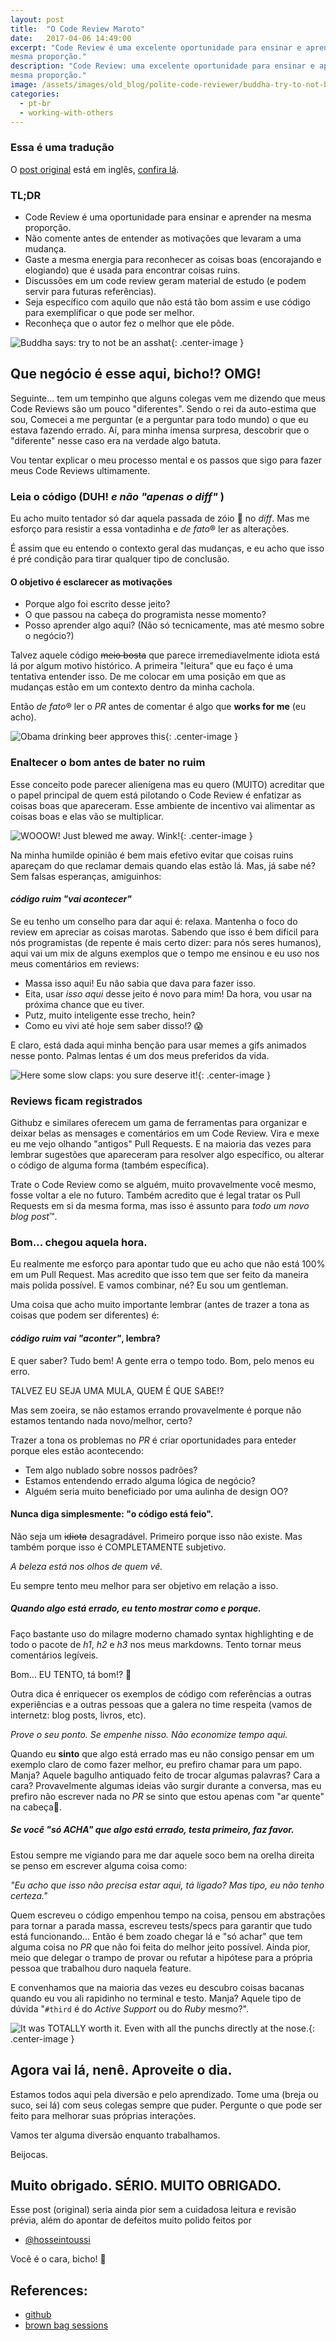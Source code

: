 ```yaml
---
layout: post
title:  "O Code Review Maroto"
date:   2017-04-06 14:49:00
excerpt: "Code Review é uma excelente oportunidade para ensinar e aprender na
mesma proporção."
description: "Code Review: uma excelente oportunidade para ensinar e aprender na
mesma proporção."
image: /assets/images/old_blog/polite-code-reviewer/buddha-try-to-not-be-an-asshat.jpg
categories:
  - pt-br
  - working-with-others
---
```


### Essa é uma tradução

O [post original](/en-us/working-with-others/2017/03/20/the-polite-code-reviewer.html) está em inglês, [confira lá](/en-us/working-with-others/2017/03/20/the-polite-code-reviewer.html).

### TL;DR

 - Code Review é uma oportunidade para ensinar
e aprender na mesma proporção.
 - Não comente antes de entender as motivações que levaram a uma mudança.
 - Gaste a mesma energia para reconhecer as coisas boas
(encorajando e elogiando)
que é usada para encontrar coisas ruins.
 - Discussões em um code review geram material de estudo
(e podem servir para futuras referências).
 - Seja específico com aquilo que não está tão bom assim
e use código para exemplificar o que pode ser melhor.
 - Reconheça que o autor fez o melhor que ele pôde.

![Buddha says: try to not be an asshat](/assets/images/old_blog/polite-code-reviewer/buddha-try-to-not-be-an-asshat.jpg){: .center-image }

## Que negócio é esse aqui, bicho!? OMG!

Seguinte... tem um tempinho
que alguns colegas vem me dizendo
que meus Code Reviews são um pouco "diferentes".
Sendo o rei da auto-estima que sou,
Comecei a me perguntar (e a perguntar para todo mundo)
o que eu estava fazendo errado.
Aí, para minha imensa surpresa,
descobrir que o "diferente" nesse caso
era na verdade algo batuta.

Vou tentar explicar o meu processo mental
e os passos que sigo para fazer
meus Code Reviews ultimamente.

### Leia o código (DUH! _e não "apenas o diff"_ )

Eu acho muito tentador só dar aquela passada de zóio 👀 no _diff_.
Mas me esforço para resistir a essa vontadinha
e *de fato*® ler as alterações.

É assim que eu entendo o contexto geral das mudanças,
e eu acho que isso é pré condição
para tirar qualquer tipo de conclusão.

#### O objetivo é esclarecer as motivações

 - Porque algo foi escrito desse jeito?
 - O que passou na cabeça do programista nesse momento?
 - Posso aprender algo aqui?
   (Não só tecnicamente, mas até mesmo sobre o negócio?)

Talvez aquele código ~~meio bosta~~
que parece irremediavelmente idiota
está lá por algum motivo histórico.
A primeira "leitura" que eu faço
é uma tentativa entender isso.
De me colocar em uma posição em que as mudanças
estão em um contexto dentro da minha cachola.

Então *de fato*® ler o _PR_ antes de comentar
é algo que **works for me** (eu acho).

![Obama drinking beer approves this](/assets/images/old_blog/polite-code-reviewer/obama-thumbs-up.jpg){: .center-image }

### Enaltecer o bom antes de bater no ruim

Esse conceito pode parecer alienígena
mas eu quero (MUITO) acreditar que
o papel principal de quem está
pilotando o Code Review
é enfatizar as coisas boas que apareceram.
Esse ambiente de incentivo vai
alimentar as coisas boas e elas vão se multiplicar.

![WOOOW! Just blewed me away. Wink!](/assets/images/old_blog/polite-code-reviewer/wow-wink.gif){: .center-image }

Na minha humilde opinião
é bem mais efetivo evitar que coisas ruins apareçam
do que reclamar demais quando elas estão lá.
Mas, já sabe né? Sem falsas esperanças, amiguinhos:

#### _código ruim "vai acontecer"_

Se eu tenho um conselho para dar aqui é: relaxa.
Mantenha o foco do review em apreciar as coisas marotas.
Sabendo que isso é bem difícil para nós programistas
(de repente é mais certo dizer: para nós seres humanos),
aqui vai um mix de alguns exemplos que o tempo me ensinou
e eu uso nos meus comentários em reviews:

 - Massa isso aqui! Eu não sabia que dava para fazer isso.
 - Eita, usar _isso aqui_ desse jeito é novo para mim!
Da hora, vou usar na próxima chance que eu tiver.
 - Putz, muito inteligente esse trecho, hein?
 - Como eu vivi até hoje sem saber disso!? 😱

E claro, está dada aqui minha benção
para usar memes a gifs animados nesse ponto.
Palmas lentas é um dos meus preferidos da vida.

![Here some slow claps: you sure deserve it!](/assets/images/old_blog/polite-code-reviewer/slow-claps.gif){: .center-image }

### Reviews ficam registrados

Githubz e similares oferecem um gama de ferramentas
para organizar e deixar belas
as mensages e comentários em um Code Review.
Vira e mexe eu me vejo olhando "antigos" Pull Requests.
E na maioria das vezes para lembrar sugestões
que apareceram para resolver algo específico,
ou alterar o código de alguma forma (também específica).

Trate o Code Review como se alguém,
muito provavelmente você mesmo,
fosse voltar a ele no futuro.
Também acredito que é legal tratar
os Pull Requests em si da mesma forma,
mas isso é assunto para _todo um novo blog post_™.

### Bom... chegou aquela hora.

Eu realmente me esforço para apontar
tudo que eu acho que não está 100% em um Pull Request.
Mas acredito que isso tem que ser feito
da maneira mais polida possível.
E vamos combinar, né? Eu sou um gentleman.

Uma coisa que acho muito importante lembrar
(antes de trazer a tona as coisas que podem ser diferentes)
é:

#### _código ruim **vai "aconter"**_, lembra?

E quer saber? Tudo bem!
A gente erra o tempo todo.
Bom, pelo menos eu erro.

TALVEZ EU SEJA UMA MULA, QUEM É QUE SABE!?

Mas sem zoeira, se não estamos errando
provavelmente é porque não estamos tentando nada novo/melhor, certo?

Trazer a tona os problemas no _PR_
é criar oportunidades para enteder porque eles estão acontecendo:
 - Tem algo nublado sobre nossos padrões?
 - Estamos entendendo errado alguma lógica de negócio?
 - Alguém seria muito beneficiado por uma aulinha de design OO?

#### Nunca diga simplesmente: "o código está feio".

Não seja um ~~idiota~~ desagradável.
Primeiro porque isso não existe.
Mas também porque isso é COMPLETAMENTE subjetivo.

_A beleza está nos olhos de quem vê._

Eu sempre tento meu melhor para ser objetivo em relação a isso.

##### Quando algo está errado, eu tento mostrar como e porque.

Faço bastante uso do milagre moderno chamado syntax highlighting
e de todo o pacote de _h1_, _h2_ e _h3_ nos meus markdowns.
Tento tornar meus comentários legíveis.

Bom... EU TENTO, tá bom!? 😤

Outra dica é enriquecer os exemplos de código
com referências a outras experiências e
a outras pessoas que a galera no time respeita
(vamos de internetz: blog posts, livros, etc).

_Prove o seu ponto.
Se empenhe nisso.
Não economize tempo aqui._

Quando eu **sinto** que algo está errado
mas eu não consigo pensar em um exemplo claro de como fazer melhor,
eu prefiro chamar para um papo.
Manja? Aquele bagulho antiquado
feito de trocar algumas palavras?
Cara a cara?
Provavelmente algumas ideias vão surgir durante a conversa,
mas eu prefiro não escrever nada no _PR_ se sinto que
estou apenas com "ar quente" na cabeça💨.

##### Se você "só ACHA" que algo está errado, testa primeiro, faz favor.

Estou sempre me vigiando
para me dar aquele soco bem na orelha direita
se penso em escrever alguma coisa como:

_"Eu acho que isso não precisa estar aqui, tá ligado?
Mas tipo, eu não tenho certeza."_

Quem escreveu o código empenhou tempo na coisa,
pensou em abstrações para tornar a parada massa,
escreveu tests/specs para garantir que tudo está funcionando...
Então é bem zoado chegar lá e "só achar"
que tem alguma coisa no _PR_ que não foi feita do melhor jeito possível.
Ainda pior,
meio que delegar o trampo de provar ou refutar a hipótese
para a própria pessoa que trabalhou duro naquela feature.

E convenhamos que na maioria das vezes
eu descubro coisas bacanas quando eu vou ali rapidinho no terminal e testo.
Manja? Aquele tipo de dúvida
"`#third` é do _Active Support_ ou do _Ruby_ mesmo?".

![It was TOTALLY worth it. Even with all the punchs directly at the nose.](/assets/images/old_blog/polite-code-reviewer/worth-it.jpg){: .center-image }

## Agora vai lá, nenê. Aproveite o dia.

Estamos todos aqui pela diversão e pelo aprendizado.
Tome uma (breja ou suco, sei lá) com seus colegas sempre que puder.
Pergunte o que pode ser feito
para melhorar suas próprias interações.

Vamos ter alguma diversão enquanto trabalhamos.

Beijocas.

## Muito obrigado. SÉRIO. MUITO OBRIGADO.

Esse post (original) seria ainda pior
sem a cuidadosa leitura e revisão prévia,
além do apontar de defeitos muito polido feitos por

 - [@hosseintoussi](https://github.com/hosseintoussi)

Você é o cara, bicho! 💙

## References:

 + [github](http://github.com)
 + [brown bag sessions](https://www.quora.com/What-is-a-brown-bag-session)
